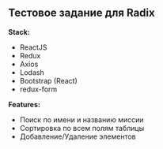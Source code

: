 ## Тестовое задание для Radix

**Stack:**

* ReactJS
* Redux
* Axios
* Lodash
* Bootstrap (React)
* redux-form

**Features:**

* Поиск по имени и названию миссии
* Сортировка по всем полям таблицы
* Добавление/Удаление элементов
<!-- *Пагинация* -->



